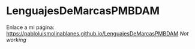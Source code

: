 # LenguajesDeMarcasPMBDAM
Enlace a mi página: https://pabloluismolinablanes.github.io/LenguajesDeMarcasPMBDAM *Not working*
